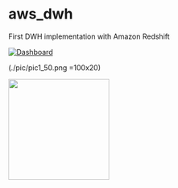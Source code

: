 # aws_dwh
First DWH implementation with Amazon Redshift 

[![Dashboard](https://www.neoadviser.com/wp-content/uploads/2019/05/power-bi.jpg)](https://app.powerbi.com/view?r=eyJrIjoiZjM5NTlmNzMtNjEyYy00YzgyLTk0YjgtNWFiOTJmZDVjZDc0IiwidCI6IjAyZDljYjNmLTFmZDMtNDQyMS05YjVkLTYwY2MxMzNhNTg3YSIsImMiOjJ9)

(./pic/pic1_50.png =100x20)



<img src="https://www.neoadviser.com/wp-content/uploads/2019/05/power-bi.jpg" width="200">


